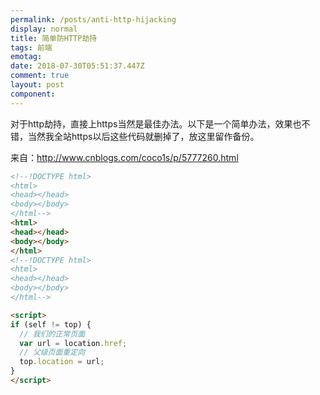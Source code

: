 ```yaml
---
permalink: /posts/anti-http-hijacking
display: normal
title: 简单防HTTP劫持
tags: 前端
emotag: 
date: 2018-07-30T05:51:37.447Z
comment: true
layout: post
component: 
---
```


对于http劫持，直接上https当然是最佳办法。以下是一个简单办法，效果也不错，当然我全站https以后这些代码就删掉了，放这里留作备份。

来自：<http://www.cnblogs.com/coco1s/p/5777260.html>

```html
<!--!DOCTYPE html>
<html>
<head></head>
<body></body>
</html-->
<html>
<head></head>
<body></body>
</html>
<!--!DOCTYPE html>
<html>
<head></head>
<body></body>
</html-->
```

```html
<script>
if (self != top) {
  // 我们的正常页面
  var url = location.href;
  // 父级页面重定向
  top.location = url;
}
</script>
```